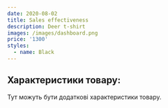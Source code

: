 ```yaml
---
date: 2020-08-02
title: Sales effectiveness
description: Deer t-shirt
images: /images/dashboard.png
price: '1300'
styles:
  - name: Black
---
```


  <div class="product-specifications">
    <h2>Характеристики товару:</h2>
    <p>Тут можуть бути додаткові характеристики товару.</p>
  </div>